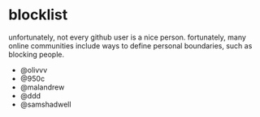 # blocklist
unfortunately, not every github user is a nice person. fortunately, many online communities include ways to define personal boundaries, such as blocking people.


- @olivvv
- @950c
- @malandrew
- @ddd
- @samshadwell
